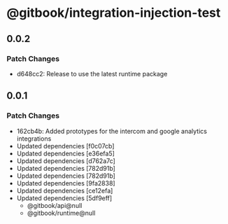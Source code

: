 # @gitbook/integration-injection-test

## 0.0.2

### Patch Changes

-   d648cc2: Release to use the latest runtime package

## 0.0.1

### Patch Changes

-   162cb4b: Added prototypes for the intercom and google analytics integrations
-   Updated dependencies [f0c07cb]
-   Updated dependencies [e36efa5]
-   Updated dependencies [d762a7c]
-   Updated dependencies [782d91b]
-   Updated dependencies [782d91b]
-   Updated dependencies [9fa2838]
-   Updated dependencies [ce12efa]
-   Updated dependencies [5df9eff]
    -   @gitbook/api@null
    -   @gitbook/runtime@null
